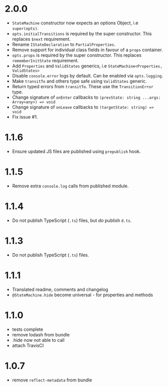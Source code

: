 # 2.0.0

* `StateMachine` constructor now expects an options Object, i.e `super(opts)`.
* `opts.initialTransitions` is required by the super constructor. This replaces `$next` requirement.
* Rename `IStateDeclaration` to `PartialProperties`.
* Remove support for individual class fields in favour of a `props` container.
* `opts.props` is required by the super constructor. This replaces `rememberInitState` requirement.
* Add `Properties` and `ValidStates` generics, i.e `StateMachine<Properties, ValidStates>`
* Disable `console.error` logs by default. Can be enabled via `opts.logging`.
* Make `transitTo` and others type safe using `ValidStates` generic.
* Return typed errors from `transitTo`. These use the `TransitionError` type.
* Change signature of `onEnter` callbacks to `(prevState: string ...args: Array<any>) => void`
* Change signature of `onLeave` callbacks to `(targetState: string) => void`
* Fix issue #1.

# 1.1.6

* Ensure updated JS files are published using `prepublish` hook.

# 1.1.5

* Remove extra `console.log` calls from published module.

# 1.1.4

* Do not publish TypeScript (`.ts`) files, but *do* publish `d.ts`.

# 1.1.3

* Do not publish TypeScript (`.ts`) files.

# 1.1.1
- Translated readme, comments and changelog
- `@StateMachine.hide` become universal - for properties and methods

# 1.1.0
- tests complete
- remove lodash from bundle
- .hide now not able to call
- attach TravisCI

# 1.0.7
- remove `reflect-metadata` from bundle
